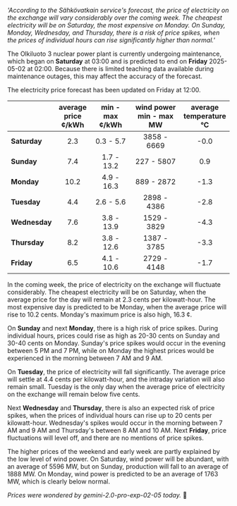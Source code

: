 *'According to the Sähkövatkain service's forecast, the price of electricity on the exchange will vary considerably over the coming week. The cheapest electricity will be on Saturday, the most expensive on Monday. On Sunday, Monday, Wednesday, and Thursday, there is a risk of price spikes, when the prices of individual hours can rise significantly higher than normal.'*

The Olkiluoto 3 nuclear power plant is currently undergoing maintenance, which began on **Saturday** at 03:00 and is predicted to end on **Friday** 2025-05-02 at 02:00. Because there is limited teaching data available during maintenance outages, this may affect the accuracy of the forecast.

The electricity price forecast has been updated on Friday at 12:00.

|   | average<br>price<br>¢/kWh | min - max<br>¢/kWh | wind power<br>min - max<br>MW | average<br>temperature<br>°C |
|:-------------|:----------------:|:----------------:|:-------------:|:-------------:|
| **Saturday**  | 2.3              | 0.3 - 5.7        | 3858 - 6669   | -0.0          |
| **Sunday** | 7.4              | 1.7 - 13.2       | 227 - 5807    | 0.9           |
| **Monday** | 10.2             | 4.9 - 16.3       | 889 - 2872    | -1.3          |
| **Tuesday**   | 4.4              | 2.6 - 5.6        | 2898 - 4386   | -2.8          |
| **Wednesday**| 7.6              | 3.8 - 13.9       | 1529 - 3829   | -4.3          |
| **Thursday**  | 8.2              | 3.8 - 12.6       | 1387 - 3785   | -3.3          |
| **Friday** | 6.5              | 4.1 - 10.6       | 2729 - 4148   | -1.7          |

In the coming week, the price of electricity on the exchange will fluctuate considerably. The cheapest electricity will be on Saturday, when the average price for the day will remain at 2.3 cents per kilowatt-hour. The most expensive day is predicted to be Monday, when the average price will rise to 10.2 cents. Monday's maximum price is also high, 16.3 ¢.

On **Sunday** and next **Monday**, there is a high risk of price spikes. During individual hours, prices could rise as high as 20-30 cents on Sunday and 30-40 cents on Monday. Sunday's price spikes would occur in the evening between 5 PM and 7 PM, while on Monday the highest prices would be experienced in the morning between 7 AM and 9 AM.

On **Tuesday**, the price of electricity will fall significantly. The average price will settle at 4.4 cents per kilowatt-hour, and the intraday variation will also remain small. Tuesday is the only day when the average price of electricity on the exchange will remain below five cents.

Next **Wednesday** and **Thursday**, there is also an expected risk of price spikes, when the prices of individual hours can rise up to 20 cents per kilowatt-hour. Wednesday's spikes would occur in the morning between 7 AM and 9 AM and Thursday's between 8 AM and 10 AM. Next **Friday**, price fluctuations will level off, and there are no mentions of price spikes.

The higher prices of the weekend and early week are partly explained by the low level of wind power. On Saturday, wind power will be abundant, with an average of 5596 MW, but on Sunday, production will fall to an average of 1888 MW. On Monday, wind power is predicted to be an average of 1763 MW, which is clearly below normal.

*Prices were wondered by gemini-2.0-pro-exp-02-05 today.* 🧐

